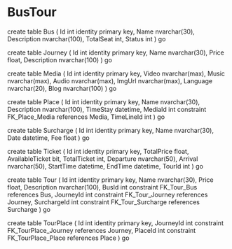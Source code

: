 # BusTour
create table Bus
(
    Id          int identity
        primary key,
    Name        nvarchar(30),
    Description nvarchar(100),
    TotalSeat   int,
    Status      int
)
go

create table Journey
(
    Id          int identity
        primary key,
    Name        nvarchar(30),
    Price       float,
    Description nvarchar(100)
)
go

create table Media
(
    Id       int identity
        primary key,
    Video    nvarchar(max),
    Music    nvarchar(max),
    Audio    nvarchar(max),
    ImgUrl   nvarchar(max),
    Language nvarchar(20),
    Blog     nvarchar(100)
)
go

create table Place
(
    Id          int identity
        primary key,
    Name        nvarchar(30),
    Description nvarchar(100),
    TimeStay    datetime,
    MediaId     int
        constraint FK_Place_Media
            references Media,
    TimeLineId  int
)
go

create table Surcharge
(
    Id   int identity
        primary key,
    Name nvarchar(30),
    Date datetime,
    Fee  float
)
go

create table Ticket
(
    Id              int identity
        primary key,
    TotalPrice      float,
    AvailableTicket bit,
    TotalTicket     int,
    Departure       nvarchar(50),
    Arrival         nvarchar(50),
    StartTime       datetime,
    EndTime         datetime,
    TourId          int
)
go

create table Tour
(
    Id          int identity
        primary key,
    Name        nvarchar(30),
    Price       float,
    Description nvarchar(100),
    BusId       int
        constraint FK_Tour_Bus
            references Bus,
    JourneyId   int
        constraint FK_Tour_Journey
            references Journey,
    SurchargeId int
        constraint FK_Tour_Surcharge
            references Surcharge
)
go

create table TourPlace
(
    Id        int identity
        primary key,
    JourneyId int
        constraint FK_TourPlace_Journey
            references Journey,
    PlaceId   int
        constraint FK_TourPlace_Place
            references Place
)
go

